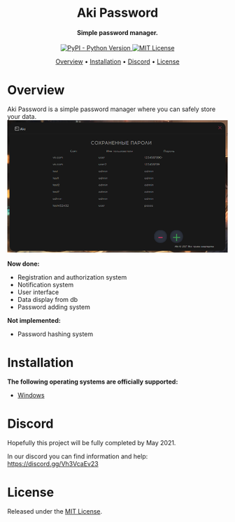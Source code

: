 <h1 align = center> Aki Password </h1>

<h4 align="center">Simple password manager.</h4>

<p align="center">

 <a href="https://www.python.org/downloads/">
    <img alt="PyPI - Python Version" src="https://img.shields.io/pypi/pyversions/Red-Discordbot">
  </a>
  <a href="https://opensource.org/licenses/MIT">
     <img src="https://img.shields.io/badge/License-MIT-yellow.svg" alt="MIT License">
  </a>
</p>

<p align="center">
  <a href="#overview">Overview</a>
  •
  <a href="#installation">Installation</a>
  •
  <a href="#discord">Discord</a>
  •
  <a href="#license">License</a>
</p>

# Overview

Aki Password is a simple password manager where you can safely store your data.
![Passwords menu](https://github.com/ilyhalight/Aki-Password/blob/master/screenshots/screenshot_main.png) 

**Now done:**
 - Registration and authorization system
 - Notification system
 - User interface
 - Data display from db
 - Password adding system
 
**Not implemented:**
 - Password hashing system 

# Installation

**The following operating systems are officially supported:**
 - [Windows](https://vk.com/topic-201228277_47491764)

 # Discord

Hopefully this project will be fully completed by May 2021.

In our discord you can find information and help: https://discord.gg/Vh3VcaEv23

# License

Released under the [MIT License](https://opensource.org/licenses/MIT).
